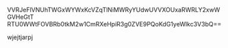 VVRJeFlVNUhTWGxWYWxKcVZqTlNiMWRyYUdwUVVXOUxaRWRLY2xwWGVHeGtT
RTU0WWtFOVBRb0tkM2w1CmRXeHpiR3g0ZVE9PQoKdG1yeWlkc3V3bQ==

wjejtjarpj